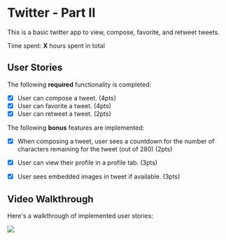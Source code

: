 # Twitter - Part II

This is a basic twitter app to view, compose, favorite, and retweet tweets.

Time spent: **X** hours spent in total

## User Stories

The following **required** functionality is completed:

- [X] User can compose a tweet. (4pts)
- [X] User can favorite a tweet. (4pts)
- [X] User can retweet a tweet. (2pts)

The following **bonus** features are implemented:

- [X] When composing a tweet, user sees a countdown for the number of characters remaining for the tweet (out of 280) (2pts)
- [X] User can view their profile in a profile tab. (3pts)
- [X] User sees embedded images in tweet if available. (3pts)


## Video Walkthrough

Here's a walkthrough of implemented user stories:

<img src='https://media.giphy.com/media/2ZUYrPSbZMKzPjr3M3/giphy.gif' />

